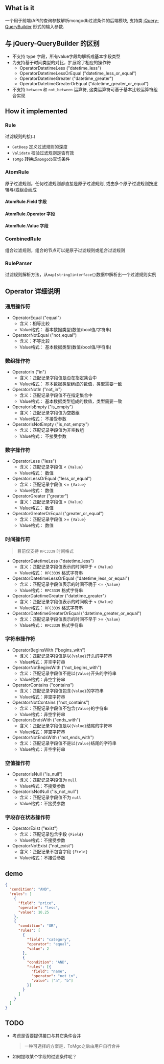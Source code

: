 ## What is it

一个用于前端/API的查询参数解析mongodb过滤条件的后端模块,
支持类 [jQuery-QueryBuilder](https://github.com/mistic100/jQuery-QueryBuilder) 形式的输入参数.

## 与 jQuery-QueryBuilder 的区别

- 不支持 type 字段，所有value字段均解析成基本字段类型
- 为支持基于时间类型的对比，扩展除了相应的操作符
    + OperatorDatetimeLess           ("datetime_less")
    + OperatorDatetimeLessOrEqual    ("datetime_less_or_equal")
    + OperatorDatetimeGreater        ("datetime_greater")
    + OperatorDatetimeGreaterOrEqual ("datetime_greater_or_equal")
- 不支持 `between` 和 `not_between` 运算符, 这类运算符可基于基本比较运算符组合实现

## How it implemented

### Rule

过滤规则的接口

- `GetDeep` 定义过滤规则的深度
- `Validate` 校验过滤规则是否有效
- `ToMgo` 转换成`mongodb`查询条件

### AtomRule

原子过滤规则，任何过滤规则都直接是原子过滤规则, 或由多个原子过滤规则按逻辑与/或组合而成

#### AtomRule.Field 字段

#### AtomRule.Operator 字段

#### AtomRule.Value 字段

### CombinedRule

组合过滤规则，组合的节点可以是原子过滤规则或组合过滤规则

### RuleParser

过滤规则解析方法，从`map[string]interface{}`数据中解析出一个过滤规则实例

## Operator 详细说明

### 通用操作符

- OperatorEqual    ("equal")
    + 含义：相等比较
    + Value格式： 基本数据类型(数值/bool值/字符串)
- OperatorNotEqual ("not_equal")
    + 含义：不等比较
    + Value格式： 基本数据类型(数值/bool值/字符串)

### 数组操作符

- OperatorIn    ("in")
    + 含义：匹配记录字段值是否在指定集合中
    + Value格式： 基本数据类型组成的数值，类型需要一致
- OperatorNotIn ("not_in")
    + 含义：匹配记录字段值不在指定集合中
    + Value格式： 基本数据类型组成的数值，类型需要一致
- OperatorIsEmpty    ("is_empty")
    + 含义：匹配记录字段值为空数组
    + Value格式： 不接受参数
- OperatorIsNotEmpty ("is_not_empty")
    + 含义：匹配记录字段值为非空数组
    + Value格式： 不接受参数

### 数字操作符

- OperatorLess           ("less")
    + 含义：匹配记录字段值 < `{Value}`
    + Value格式： 数值
- OperatorLessOrEqual    ("less_or_equal")
    + 含义：匹配记录字段值 <= `{Value}`
    + Value格式： 数值
- OperatorGreater        ("greater")
    + 含义：匹配记录字段值 > `{Value}`
    + Value格式： 数值
- OperatorGreaterOrEqual ("greater_or_equal")
    + 含义：匹配记录字段值 >= `{Value}`
    + Value格式： 数值

### 时间操作符

> 目前仅支持 `RFC3339` 时间格式

- OperatorDatetimeLess           ("datetime_less")
    + 含义：匹配记录字段值表示的时间早于 < `{Value}`
    + Value格式： `RFC3339` 格式字符串
- OperatorDatetimeLessOrEqual    ("datetime_less_or_equal")
    + 含义：匹配记录字段值表示的时间不晚于 <= `{Value}`
    + Value格式： `RFC3339` 格式字符串
- OperatorDatetimeGreater        ("datetime_greater")
    + 含义：匹配记录字段值表示的时间晚于 < `{Value}`
    + Value格式： `RFC3339` 格式字符串
- OperatorDatetimeGreaterOrEqual ("datetime_greater_or_equal")
    + 含义：匹配记录字段值表示的时间不早于 >= `{Value}`
    + Value格式： `RFC3339` 格式字符串

### 字符串操作符

- OperatorBeginsWith    ("begins_with")
    + 含义：匹配记录字段值是以`{Value}`开头的字符串
    + Value格式：非空字符串
- OperatorNotBeginsWith ("not_begins_with")
    + 含义：匹配记录字段值不是以`{Value}`开头的字符串
    + Value格式：非空字符串
- OperatorContains      ("contains")
    + 含义：匹配记录字段值包含`{Value}`的字符串
    + Value格式：非空字符串
- OperatorNotContains   ("not_contains")
    + 含义：匹配记录字段值不包含`{Value}`的字符串
    + Value格式：非空字符串
- OperatorsEndsWith     ("ends_with")
    + 含义：匹配记录字段值是以`{Value}`结尾的字符串
    + Value格式：非空字符串
- OperatorNotEndsWith   ("not_ends_with")
    + 含义：匹配记录字段值不是以`{Value}`结尾的字符串
    + Value格式：非空字符串

### 空值操作符

- OperatorIsNull    ("is_null")
    + 含义：匹配记录字段值为 `null`
    + Value格式：不接受参数
- OperatorIsNotNull ("is_not_null")
    + 含义：匹配记录字段值不为 `null`
    + Value格式：不接受参数

### 字段存在状态操作符

- OperatorExist    ("exist")
    + 含义：匹配记录包含字段 `{Field}`
    + Value格式：不接受参数
- OperatorNotExist ("not_exist")
    + 含义：匹配记录不包含字段 `{Field}`
    + Value格式：不接受参数

## demo

```json
{
  "condition": "AND",
  "rules": [
    {
      "field": "price",
      "operator": "less",
      "value": 10.25
    },
    {
      "condition": "OR",
      "rules": [
        {
          "field": "category",
          "operator": "equal",
          "value": 2
        },
        {
          "condition": "AND",
          "rules": [{
            "field": "name",
            "operator": "not_in",
            "value": ["a", "b"]
          }]
        }
      ]
    }
  ]
}
```

## TODO

- 考虑是否要提供接口与其它条件合并
  > 一种可选择的方案是，ToMgo之后由用户自行合并
- 如何提取某个字段的过滤条件呢？